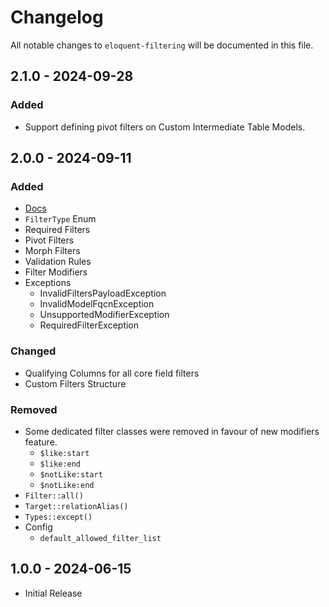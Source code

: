 # Changelog

All notable changes to `eloquent-filtering` will be documented in this file.

## 2.1.0 - 2024-09-28
### Added
- Support defining pivot filters on Custom Intermediate Table Models.

## 2.0.0 - 2024-09-11
### Added
- [Docs](https://docs.eloquentfiltering.com)
- `FilterType` Enum
- Required Filters
- Pivot Filters
- Morph Filters
- Validation Rules
- Filter Modifiers
- Exceptions
  - InvalidFiltersPayloadException
  - InvalidModelFqcnException
  - UnsupportedModifierException
  - RequiredFilterException
### Changed
- Qualifying Columns for all core field filters
- Custom Filters Structure
### Removed
- Some dedicated filter classes were removed in favour of new modifiers feature.
  - `$like:start`
  - `$like:end`
  - `$notLike:start`
  - `$notLike:end`
- `Filter::all()`
- `Target::relationAlias()`
- `Types::except()`
- Config
  - `default_allowed_filter_list`

## 1.0.0 - 2024-06-15
- Initial Release
